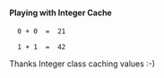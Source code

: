 <h4>Playing with Integer Cache </h4>
  
      0 + 0  =  21 
  
      1 + 1  =  42 

Thanks Integer class caching values :-)
